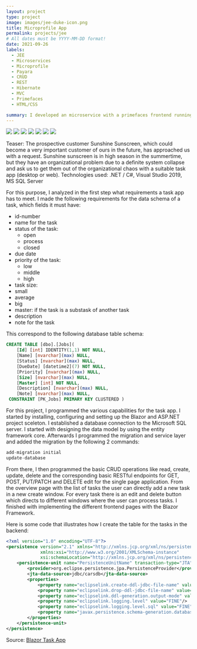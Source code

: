 ```yaml
---
layout: project
type: project
image: images/jee-duke-icon.png
title: Microprofile App
permalink: projects/jee
# All dates must be YYYY-MM-DD format!
date: 2021-09-26
labels:
  - JEE
  - Microservices
  - Microprofile
  - Payara
  - CRUD
  - REST
  - Hibernate
  - MVC
  - Primefaces
  - HTML/CSS

summary: I developed an microservice with a primefaces frontend running on a payara application server to create, update, delete, read and organize cars.
---
```


<img class="ui image" src="{{ site.baseurl }}/images/jee-overview.png">
<img class="ui image" src="{{ site.baseurl }}/images/jee-create.png">
<img class="ui image" src="{{ site.baseurl }}/images/jee-read.png">
<img class="ui image" src="{{ site.baseurl }}/images/jee-update.png">
<img class="ui image" src="{{ site.baseurl }}/images/jee-delete.png">
<img class="ui image" src="{{ site.baseurl }}/images/jee-tableview.png">
<img class="ui image" src="{{ site.baseurl }}/images/jee-payara.png">

Teaser:
The prospective customer Sunshine Sunscreen, which could become a very important customer of ours in the future, has approached us with a request.
Sunshine sunscreen is in high season in the summertime, but they have an organizational problem due to a definite system collapse and ask us to get them out of the organizational chaos with a suitable task app (desktop or web).
Technologies used: .NET / C#, Visual Studio 2019, MS SQL Server

For this purpose, I analyzed in the first step what requirements a task app has to meet.
I made the following requirements for the data schema of a task, which fields it must have:
- id-number
- name for the task
- status of the task:
  - open 
  - process
  - closed
- due date
- priority of the task:
  - low 
  - middle 
  - high
 - task size:
  - small
  - average
  - big
 - master: if the task is a substask of another task
 - description
 - note for the task

This correspond to the following database table schema:
````sql
CREATE TABLE [dbo].[Jobs](
	[Id] [int] IDENTITY(1,1) NOT NULL,
	[Name] [nvarchar](max) NULL,
	[Status] [nvarchar](max) NULL,
	[DueDate] [datetime2](7) NOT NULL,
	[Priority] [nvarchar](max) NULL,
	[Size] [nvarchar](max) NULL,
	[Master] [int] NOT NULL,
	[Description] [nvarchar](max) NULL,
	[Note] [nvarchar](max) NULL,
 CONSTRAINT [PK_Jobs] PRIMARY KEY CLUSTERED )

````

For this project, I programmed the various capabilities for the task app. I started by installing, configuring and setting up the Blazor and ASP.NET project sceleton. I established a database connection to the Microsoft SQL server. I started with designing the data model by using the entity framework core. Afterwards I programmed the migration and service layer and added the migration by the following 2 commands:

````c#
add-migration initial
update-database
````


From there, I then programmed the basic CRUD operations like read, create, update, delete and the corresponding basic RESTful endpoints for GET, POST, PUT/PATCH and DELETE edit for the single page application. From the overview page with the list of tasks the user can directly add a new task in a new create window. For every task there is an edit and delete button which directs to different windows where the user can process tasks. I finished with implementing the different frontend pages with the Blazor Framework.

Here is some code that illustrates how I create the table for the tasks in the backend:

```xml
<?xml version="1.0" encoding="UTF-8"?>
<persistence version="2.1" xmlns="http://xmlns.jcp.org/xml/ns/persistence" 
             xmlns:xsi="http://www.w3.org/2001/XMLSchema-instance" 
             xsi:schemaLocation="http://xmlns.jcp.org/xml/ns/persistence http://xmlns.jcp.org/xml/ns/persistence/persistence_2_1.xsd">
    <persistence-unit name="PersistenceUnitName" transaction-type="JTA">
        <provider>org.eclipse.persistence.jpa.PersistenceProvider</provider>
        <jta-data-source>jdbc/carsdb</jta-data-source>
        <properties>
            <property name="eclipselink.create-ddl-jdbc-file-name" value="createDDL_ddlGeneration.jdbc"/>
            <property name="eclipselink.drop-ddl-jdbc-file-name" value="dropDDL_ddlGeneration.jdbc"/>
            <property name="eclipselink.ddl-generation.output-mode" value="both"/>
            <property name="eclipselink.logging.level" value="FINE"/>
            <property name="eclipselink.logging.level.sql" value="FINE"/>
            <property name="javax.persistence.schema-generation.database.action" value="drop-and-create"/>
        </properties>
    </persistence-unit>
</persistence>
```

Source: <a href="https://github.com/knanw/BlazorTaskApp/"><i class="large github icon"></i>Blazor Task App</a> 

